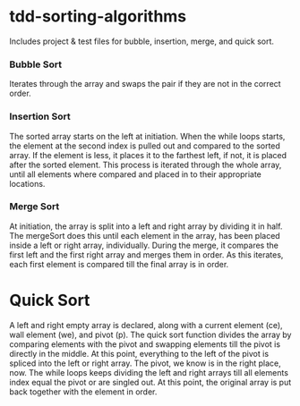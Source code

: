 # tdd-sorting-algorithms

Includes project & test files for bubble, insertion, merge, and quick sort.

### Bubble Sort
Iterates through the array and swaps the pair if they are not in the correct order.

### Insertion Sort
The sorted array starts on the left at initiation. When the while loops starts, the element at the second index is pulled out and compared to the sorted array. If the element is less, it places it to the farthest left, if not, it is placed after the sorted element. This process is iterated through the whole array, until all elements where compared and placed in to their appropriate locations.

### Merge Sort
At initiation, the array is split into a left and right array by dividing it in half. The mergeSort does this until each element in the array, has been placed inside a left or right array, individually. During the merge, it compares the first left and the first right array and merges them in order. As this iterates, each first element is compared till the final array is in order.

# Quick Sort
A left and right empty array is declared, along with a current element (ce), wall element (we), and pivot (p).
The quick sort function divides the array by comparing elements with the pivot and swapping elements till the pivot is directly in the middle. At this point, everything to the left of the pivot is spliced into the left or right array. The pivot, we know is in the right place, now. The while loops keeps dividing the left and right arrays till all elements index equal the pivot or are singled out. At this point, the original array is put back together with the element in order.
